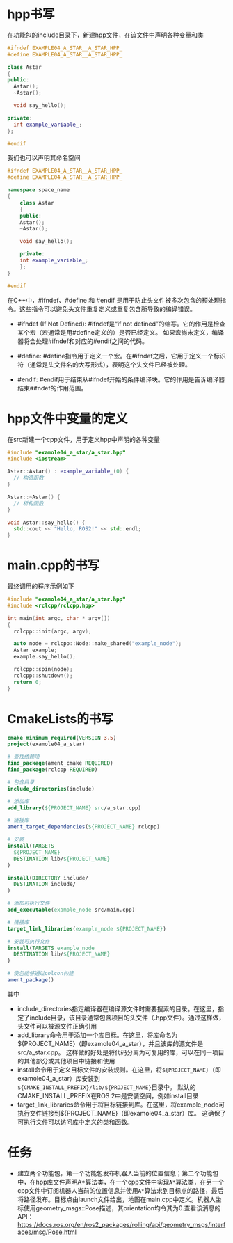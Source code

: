 # hpp书写
在功能包的include目录下，新建hpp文件，在该文件中声明各种变量和类
```cpp
#ifndef EXAMPLE04_A_STAR__A_STAR_HPP_
#define EXAMPLE04_A_STAR__A_STAR_HPP_

class Astar
{
public:
  Astar();
  ~Astar();

  void say_hello();

private:
  int example_variable_;
};

#endif 
```
我们也可以声明其命名空间
```cpp
#ifndef EXAMPLE04_A_STAR__A_STAR_HPP_
#define EXAMPLE04_A_STAR__A_STAR_HPP_

namespace space_name
{
    class Astar
    {
    public:
    Astar();
    ~Astar();

    void say_hello();

    private:
    int example_variable_;
    };
}

#endif 
```
在C++中，#ifndef、#define 和 #endif 是用于防止头文件被多次包含的预处理指令。这些指令可以避免头文件重复定义或重复包含所导致的编译错误。

- #ifndef (If Not Defined):
#ifndef是“if not defined”的缩写。它的作用是检查某个宏（宏通常是用#define定义的）是否已经定义。
如果宏尚未定义，编译器将会处理#ifndef和对应的#endif之间的代码。

- #define:
#define指令用于定义一个宏。在#ifndef之后，它用于定义一个标识符（通常是头文件名的大写形式），表明这个头文件已经被处理。

- #endif:
#endif用于结束从#ifndef开始的条件编译块。它的作用是告诉编译器结束#ifndef的作用范围。

# hpp文件中变量的定义
在src新建一个cpp文件，用于定义hpp中声明的各种变量
```cpp
#include "examole04_a_star/a_star.hpp"
#include <iostream>

Astar::Astar() : example_variable_(0) {
  // 构造函数
}

Astar::~Astar() {
  // 析构函数
}

void Astar::say_hello() {
  std::cout << "Hello, ROS2!" << std::endl;
}
```

# main.cpp的书写
最终调用的程序示例如下
```cpp
#include "examole04_a_star/a_star.hpp"
#include <rclcpp/rclcpp.hpp>

int main(int argc, char * argv[])
{
  rclcpp::init(argc, argv);

  auto node = rclcpp::Node::make_shared("example_node");
  Astar example;
  example.say_hello();

  rclcpp::spin(node);
  rclcpp::shutdown();
  return 0;
}
```

# CmakeLists的书写
```CMAKE
cmake_minimum_required(VERSION 3.5)
project(examole04_a_star)

# 查找依赖项
find_package(ament_cmake REQUIRED)
find_package(rclcpp REQUIRED)

# 包含目录
include_directories(include)

# 添加库
add_library(${PROJECT_NAME} src/a_star.cpp)

# 链接库
ament_target_dependencies(${PROJECT_NAME} rclcpp)

# 安装
install(TARGETS
  ${PROJECT_NAME}
  DESTINATION lib/${PROJECT_NAME}
)

install(DIRECTORY include/
  DESTINATION include/
)

# 添加可执行文件
add_executable(example_node src/main.cpp)

# 链接库
target_link_libraries(example_node ${PROJECT_NAME})

# 安装可执行文件
install(TARGETS example_node
  DESTINATION lib/${PROJECT_NAME}
)

# 使包能够通过colcon构建
ament_package()

```
其中
- include_directories指定编译器在编译源文件时需要搜索的目录。在这里，指定了include目录，该目录通常包含项目的头文件（.hpp文件）。通过这样做，头文件可以被源文件正确引用
- add_library命令用于添加一个库目标。在这里，将库命名为${PROJECT_NAME}（即examole04_a_star），并且该库的源文件是src/a_star.cpp。
这样做的好处是将代码分离为可复用的库，可以在同一项目的其他部分或其他项目中链接和使用
- install命令用于定义目标文件的安装规则。在这里，将```${PROJECT_NAME}```（即examole04_a_star）库安装到```${CMAKE_INSTALL_PREFIX}/lib/${PROJECT_NAME}```目录中。
默认的CMAKE_INSTALL_PREFIX在ROS 2中是安装空间，例如install目录
- target_link_libraries命令用于将目标链接到库。在这里，将example_node可执行文件链接到${PROJECT_NAME}（即examole04_a_star）库。
这确保了可执行文件可以访问库中定义的类和函数。

# 任务
- 建立两个功能包，第一个功能包发布机器人当前的位置信息；第二个功能包中，在hpp库文件声明A*算法类，在一个cpp文件中实现```A*```算法类，在另一个cpp文件中订阅机器人当前的位置信息并使用```A*```算法求到目标点的路径，最后将路径发布。目标点由launch文件给出，地图在main.cpp中定义。机器人坐标使用geometry_msgs::Pose描述，其orientation均令其为0.查看该消息的API：https://docs.ros.org/en/ros2_packages/rolling/api/geometry_msgs/interfaces/msg/Pose.html
